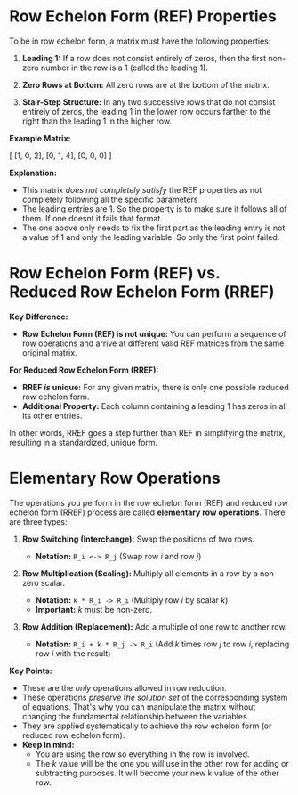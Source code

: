 
# Row Echelon Form (REF) Properties

To be in row echelon form, a matrix must have the following properties:

1.  **Leading 1:** If a row does not consist entirely of zeros, then the first non-zero number in the row is a 1 (called the leading 1).

2.  **Zero Rows at Bottom:** All zero rows are at the bottom of the matrix.

3.  **Stair-Step Structure:** In any two successive rows that do not consist entirely of zeros, the leading 1 in the lower row occurs farther to the right than the leading 1 in the higher row.

**Example Matrix:**

[
[1, 0, 2],
[0, 1, 4],
[0, 0, 0]
]

**Explanation:**

*   This matrix *does not completely satisfy* the REF properties as not completely following all the specific parameters
*   The leading entries are 1. So the property is to make sure it follows all of them. If one doesnt it fails that format.
*   The one above only needs to fix the first part as the leading entry is not a value of 1 and only the leading variable. So only the first point failed.

# Row Echelon Form (REF) vs. Reduced Row Echelon Form (RREF)

**Key Difference:**

*   **Row Echelon Form (REF) is not unique:** You can perform a sequence of row operations and arrive at different valid REF matrices from the same original matrix.

**For Reduced Row Echelon Form (RREF):**

*   **RREF *is* unique:** For any given matrix, there is only one possible reduced row echelon form.
*   **Additional Property:** Each column containing a leading 1 has zeros in all its other entries.

In other words, RREF goes a step further than REF in simplifying the matrix, resulting in a standardized, unique form.

# Elementary Row Operations

The operations you perform in the row echelon form (REF) and reduced row echelon form (RREF) process are called **elementary row operations**. There are three types:

1.  **Row Switching (Interchange):** Swap the positions of two rows.

    *   **Notation:** `R_i <-> R_j` (Swap row *i* and row *j*)

2.  **Row Multiplication (Scaling):** Multiply all elements in a row by a non-zero scalar.

    *   **Notation:** `k * R_i -> R_i` (Multiply row *i* by scalar *k*)
    *   **Important:** *k* must be non-zero.

3.  **Row Addition (Replacement):** Add a multiple of one row to another row.

    *   **Notation:** `R_i + k * R_j -> R_i` (Add *k* times row *j* to row *i*, replacing row *i* with the result)

**Key Points:**

*   These are the *only* operations allowed in row reduction.
*   These operations *preserve the solution set* of the corresponding system of equations. That's why you can manipulate the matrix without changing the fundamental relationship between the variables.
*   They are applied systematically to achieve the row echelon form (or reduced row echelon form).
*   **Keep in mind:**
    *   You are using the row so everything in the row is involved.
    *   The *k* value will be the one you will use in the other row for adding or subtracting purposes. It will become your new k value of the other row.